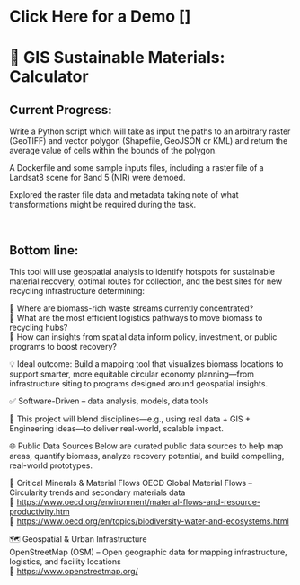 # Click Here for a Demo []

# 🌊 GIS Sustainable Materials: Calculator

## Current Progress:

Write a Python script which will take as input the paths to an arbitrary raster (GeoTIFF) and vector polygon (Shapefile, GeoJSON or KML) and return the average value of cells within the bounds of the polygon.

A Dockerfile and some sample inputs files, including a raster file of a Landsat8 scene for Band 5 (NIR) were demoed. 

Explored the raster file data and metadata taking note of what transformations might be required during the task.

<br>

## Bottom line: 

This tool will use geospatial analysis to identify hotspots for sustainable material recovery, optimal routes for collection, and the best sites for new recycling infrastructure determining:

🔹 Where are biomass-rich waste streams currently concentrated?<br>
🔹 What are the most efficient logistics pathways to move biomass to recycling hubs?<br>
🔹 How can insights from spatial data inform policy, investment, or public programs to boost recovery?

💡 Ideal outcome: Build a mapping tool that visualizes biomass locations to support smarter, more equitable circular economy planning—from infrastructure siting to programs designed around geospatial insights.

 ✅ Software-Driven – data analysis, models, data tools

 🎯 This project will blend disciplines—e.g., using real data + GIS + Engineering ideas—to deliver real-world, scalable impact.

🌐 Public Data Sources
Below are curated public data sources to help map areas, quantify biomass, analyze recovery potential, and build compelling, real-world prototypes.

🔋 Critical Minerals & Material Flows
OECD Global Material Flows – Circularity trends and secondary materials data<br>
 🔗 https://www.oecd.org/environment/material-flows-and-resource-productivity.htm<br>
 🔗 https://www.oecd.org/en/topics/biodiversity-water-and-ecosystems.html

🗺️ Geospatial & Urban Infrastructure<br>
OpenStreetMap (OSM) – Open geographic data for mapping infrastructure, logistics, and facility locations<br>
 🔗 https://www.openstreetmap.org/ 
